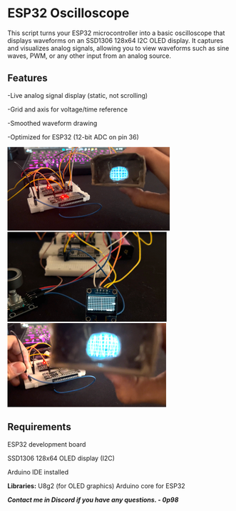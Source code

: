 # ESP32 Oscilloscope

This script turns your ESP32 microcontroller into a basic oscilloscope that displays waveforms on an SSD1306 128x64 I2C OLED display. It captures and visualizes analog signals, allowing you to view waveforms such as sine waves, PWM, or any other input from an analog source.

## Features
-Live analog signal display (static, not scrolling)

-Grid and axis for voltage/time reference

-Smoothed waveform drawing

-Optimized for ESP32 (12-bit ADC on pin 36)

![](Media1.png)
![](Media2.png) 
![](Media3.png) 



## Requirements
ESP32 development board

SSD1306 128x64 OLED display (I2C)

Arduino IDE installed

**Libraries:**
U8g2 (for OLED graphics)
Arduino core for ESP32



***Contact me in Discord if you have any questions. - 0p98***





